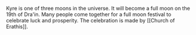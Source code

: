 Kyre is one of three moons in the universe. It will become a full moon on the 19th of Dra'in. Many people come together for a full moon festival to celebrate luck and prosperity. The celebration is made by [[Church of Erathis]]. 